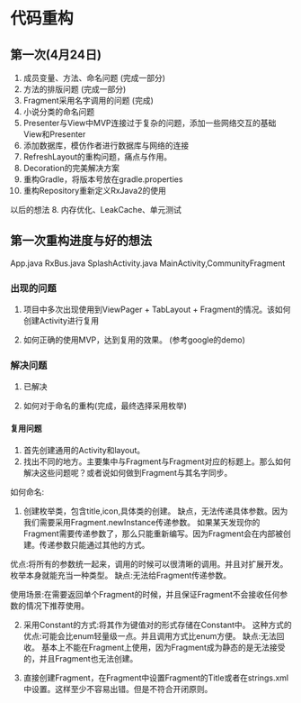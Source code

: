 # 代码重构

## 第一次(4月24日)

1. 成员变量、方法、命名问题 (完成一部分)
2. 方法的排版问题 (完成一部分)
3. Fragment采用名字调用的问题 (完成)
4. 小说分类的命名问题
5. Presenter与View中MVP连接过于复杂的问题，添加一些网络交互的基础View和Presenter
6. 添加数据库，模仿作者进行数据库与网络的连接
7. RefreshLayout的重构问题，痛点与作用。
8. Decoration的完美解决方案
9. 重构Gradle，将版本号放在gradle.properties
10. 重构Repository重新定义RxJava2的使用

以后的想法
8. 内存优化、LeakCache、单元测试

## 第一次重构进度与好的想法
App.java RxBus.java SplashActivity.java MainActivity,CommunityFragment

### 出现的问题

1. 项目中多次出现使用到ViewPager + TabLayout + Fragment的情况。该如何创建Activity进行复用

2. 如何正确的使用MVP，达到复用的效果。 (参考google的demo)

### 解决问题

1. 已解决

2. 如何对于命名的重构(完成，最终选择采用枚举)

#### 复用问题
1. 首先创建通用的Activity和layout。
2. 找出不同的地方。主要集中与Fragment与Fragment对应的标题上。那么如何解决这些问题呢？或者说如何做到Fragment与其名字同步。

如何命名:
1. 创建枚举类，包含title,icon,具体类的创建。 缺点，无法传递具体参数。因为我们需要采用Fragment.newInstance传递参数。
如果某天发现你的Fragment需要传递参数了，那么只能重新编写。因为Fragment会在内部被创建。传递参数只能通过其他的方式。

优点:将所有的参数统一起来，调用的时候可以很清晰的调用。并且对扩展开发。枚举本身就能充当一种类型。
缺点:无法给Fragment传递参数。

使用场景:在需要返回单个Fragment的时候，并且保证Fragment不会接收任何参数的情况下推荐使用。

2. 采用Constant的方式:将其作为键值对的形式存储在Constant中。
这种方式的优点:可能会比enum轻量级一点。并且调用方式比enum方便。
缺点:无法回收。
基本上不能在Fragment上使用，因为Fragment成为静态的是无法接受的，并且Fragment也无法创建。

3. 直接创建Fragment，在Fragment中设置Fragment的Title或者在strings.xml中设置。这样至少不容易出错。但是不符合开闭原则。

